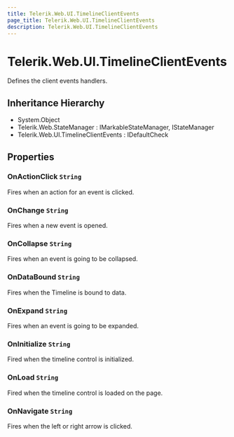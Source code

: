 ```yaml
---
title: Telerik.Web.UI.TimelineClientEvents
page_title: Telerik.Web.UI.TimelineClientEvents
description: Telerik.Web.UI.TimelineClientEvents
---
```


# Telerik.Web.UI.TimelineClientEvents

Defines the client events handlers.

## Inheritance Hierarchy

* System.Object
* Telerik.Web.StateManager : IMarkableStateManager, IStateManager
* Telerik.Web.UI.TimelineClientEvents : IDefaultCheck

## Properties

###  OnActionClick `String`

Fires when an action for an event is clicked.

###  OnChange `String`

Fires when a new event is opened.

###  OnCollapse `String`

Fires when an event is going to be collapsed.

###  OnDataBound `String`

Fires when the Timeline is bound to data.

###  OnExpand `String`

Fires when an event is going to be expanded.

###  OnInitialize `String`

Fired when the timeline control is initialized.

###  OnLoad `String`

Fired when the timeline control is loaded on the page.

###  OnNavigate `String`

Fires when the left or right arrow is clicked.

